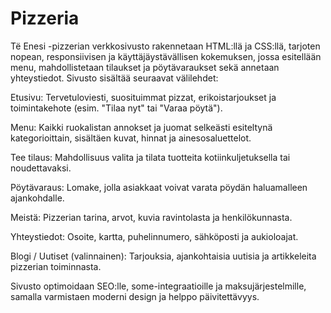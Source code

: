 # Pizzeria
Të Enesi -pizzerian verkkosivusto rakennetaan HTML:llä ja CSS:llä, tarjoten nopean, responsiivisen ja käyttäjäystävällisen kokemuksen, jossa esitellään menu, mahdollistetaan tilaukset ja pöytävaraukset sekä annetaan yhteystiedot. Sivusto sisältää seuraavat välilehdet:

Etusivu: Tervetuloviesti, suosituimmat pizzat, erikoistarjoukset ja toimintakehote (esim. "Tilaa nyt" tai "Varaa pöytä").

Menu: Kaikki ruokalistan annokset ja juomat selkeästi esiteltynä kategorioittain, sisältäen kuvat, hinnat ja ainesosaluettelot.

Tee tilaus: Mahdollisuus valita ja tilata tuotteita kotiinkuljetuksella tai noudettavaksi.

Pöytävaraus: Lomake, jolla asiakkaat voivat varata pöydän haluamalleen ajankohdalle.

Meistä: Pizzerian tarina, arvot, kuvia ravintolasta ja henkilökunnasta.

Yhteystiedot: Osoite, kartta, puhelinnumero, sähköposti ja aukioloajat.

Blogi / Uutiset (valinnainen): Tarjouksia, ajankohtaisia uutisia ja artikkeleita pizzerian toiminnasta.

Sivusto optimoidaan SEO:lle, some-integraatioille ja maksujärjestelmille, samalla varmistaen moderni design ja helppo päivitettävyys.
